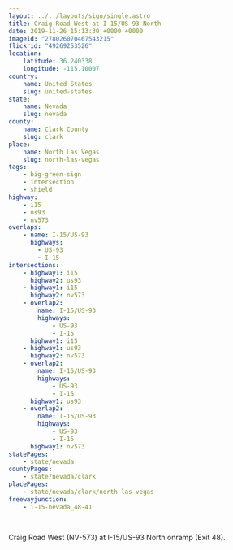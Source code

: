 ```yaml
---
layout: ../../layouts/sign/single.astro
title: Craig Road West at I-15/US-93 North
date: 2019-11-26 15:13:30 +0000 +0000
imageid: "278026070467543215"
flickrid: "49269253526"
location:
    latitude: 36.240338
    longitude: -115.10007
country:
    name: United States
    slug: united-states
state:
    name: Nevada
    slug: nevada
county:
    name: Clark County
    slug: clark
place:
    name: North Las Vegas
    slug: north-las-vegas
tags:
    - big-green-sign
    - intersection
    - shield
highway:
    - i15
    - us93
    - nv573
overlaps:
    - name: I-15/US-93
      highways:
        - US-93
        - I-15
intersections:
    - highway1: i15
      highway2: us93
    - highway1: i15
      highway2: nv573
    - overlap2:
        name: I-15/US-93
        highways:
            - US-93
            - I-15
      highway1: i15
    - highway1: us93
      highway2: nv573
    - overlap2:
        name: I-15/US-93
        highways:
            - US-93
            - I-15
      highway1: us93
    - overlap2:
        name: I-15/US-93
        highways:
            - US-93
            - I-15
      highway1: nv573
statePages:
    - state/nevada
countyPages:
    - state/nevada/clark
placePages:
    - state/nevada/clark/north-las-vegas
freewayjunction:
    - i-15-nevada_48-41

---
```

Craig Road West (NV-573) at I-15/US-93 North onramp (Exit 48).